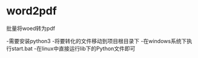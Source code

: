 # word2pdf
批量将woed转为pdf

-需要安装python3
-将要转化的文件移动到项目根目录下
-在windows系统下执行start.bat
-在linux中直接运行lib下的Python文件即可
